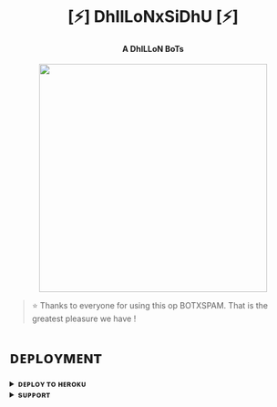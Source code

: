<h1 align="center"><b>[⚡] DhIlLoNxSiDhU [⚡]</b></h1>

<h4 align="center"> A DhILLoN BoTs </h4>

<p align="center"><a href="https://t.me/DHILLxN_000"><img src="https://telegra.ph/file/821948aa0310944c93b68.jpg" width="400"></a></p>


> ⭐️ Thanks to everyone for using this op BOTXSPAM. That is the greatest pleasure we have !


# ᴅᴇᴘʟᴏʏᴍᴇɴᴛ


<details>
<summary><b>ᴅᴇᴘʟᴏʏ ᴛᴏ ʜᴇʀᴏᴋᴜ</b></summary>
<br>

[![Deploy](https://www.herokucdn.com/deploy/button.svg)](https://dashboard.heroku.com/new?template=https://github.com/Radhak8/BOTXSPAM)

</details>


<details>
<summary><b>sᴜᴘᴘᴏʀᴛ</b></summary>
<br>

<a href="https://t.me/DHILLxN_000"><img src="https://img.shields.io/badge/Join-Telegram https://t.me/PANJABI_CHAT"></a>
